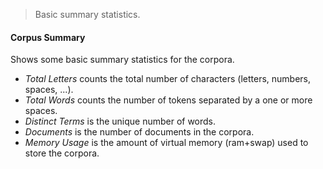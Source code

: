 > Basic summary statistics.

#### Corpus Summary

Shows some basic summary statistics for the corpora.  

* *Total Letters* counts the total number of characters (letters, 
  numbers, spaces, ...).
* *Total Words* counts the number of tokens separated by a one or 
  more spaces.
* *Distinct Terms* is the unique number of words.
* *Documents* is the number of documents in the corpora.
* *Memory Usage* is the amount of virtual memory (ram+swap) used to
  store the corpora.
